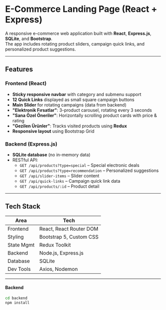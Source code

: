 # E-Commerce Landing Page (React + Express)

A responsive e-commerce web application built with **React**, **Express.js**, **SQLite**, and **Bootstrap**.  
The app includes rotating product sliders, campaign quick links, and personalized product suggestions.

---

## Features

###  Frontend (React)
- **Sticky responsive navbar** with category and submenu support
- **12 Quick Links** displayed as small square campaign buttons
- **Main Slider** for rotating campaigns (data from backend)
- **"Elektronik Fırsatlar"**: 3-product carousel, rotating every 3 seconds
- **"Sana Özel Öneriler"**: Horizontally scrolling product cards with price & rating
- **"Gezilen Ürünler"**: Tracks visited products using **Redux**
- **Responsive layout** using Bootstrap Grid

###  Backend (Express.js)
- **SQLite database** (no in-memory data)
- RESTful API:
  - `GET /api/products?type=special` – Special electronic deals
  - `GET /api/products?type=recommendation` – Personalized suggestions
  - `GET /api/slider-items` – Slider content
  - `GET /api/quick-links` – Campaign quick link data
  - `GET /api/products/:id` – Product detail

---

##  Tech Stack

| Area       | Tech                        |
|------------|-----------------------------|
| Frontend   | React, React Router DOM     |
| Styling    | Bootstrap 5, Custom CSS     |
| State Mgmt | Redux Toolkit               |
| Backend    | Node.js, Express.js         |
| Database   | SQLite                      |
| Dev Tools  | Axios, Nodemon              |

---


#### Backend
```bash
cd backend
npm install
